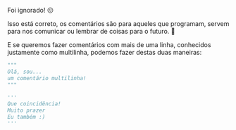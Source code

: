 Foi ignorado! :confounded:

Isso está correto, os comentários são para aqueles que programam, servem para nos comunicar ou lembrar de coisas para o futuro. :brain:

E se queremos fazer comentários com mais de uma linha, conhecidos justamente como multilinha, podemos fazer destas duas maneiras:

```python
"""
Olá, sou...
um comentário multilinha!
"""

'''
Que coincidência!
Muito prazer
Eu também :)
'''
```
